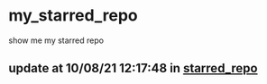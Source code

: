 # my_starred_repo
show me my starred repo

update at 10/08/21 12:17:48 in [starred_repo](./index.html)
---

